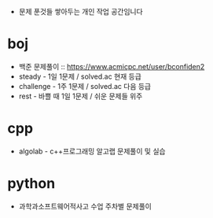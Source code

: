 - 문제 푼것들 쌓아두는 개인 작업 공간임니다


# boj
  - 백준 문제풀이   :: https://www.acmicpc.net/user/bconfiden2
  - steady    - 1일 1문제 / solved.ac 현재 등급
  - challenge - 1주 1문제 / solved.ac 다음 등급
  - rest      - 바쁠 때 1일 1문제 / 쉬운 문제들 위주

# cpp
  - algolab   - c++프로그래밍 알고랩 문제풀이 및 실습

# python
  - 과학과소프트웨어적사고 수업 주차별 문제풀이
